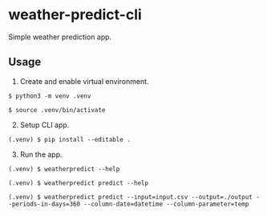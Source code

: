 # weather-predict-cli

Simple weather prediction app.

## Usage

1. Create and enable virtual environment.

```
$ python3 -m venv .venv
```

```
$ source .venv/bin/activate
```

2. Setup CLI app.

```
(.venv) $ pip install --editable .
```

3. Run the app.

```
(.venv) $ weatherpredict --help
```

```
(.venv) $ weatherpredict predict --help
```

```
(.venv) $ weatherpredict predict --input=input.csv --output=./output --periods-in-days=360 --column-date=datetime --column-parameter=temp
```
